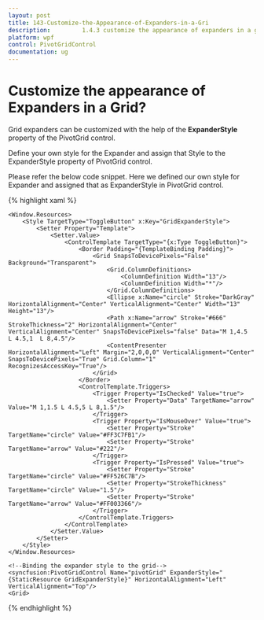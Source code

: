 ```yaml
---
layout: post
title: 143-Customize-the-Appearance-of-Expanders-in-a-Gri
description:         1.4.3 customize the appearance of expanders in a grid?
platform: wpf
control: PivotGridControl
documentation: ug
---
```


# Customize the appearance of Expanders in a Grid?

Grid expanders can be customized with the help of the **ExpanderStyle** property of the PivotGrid control. 

Define your own style for the Expander and assign that Style to the ExpanderStyle property of PivotGrid control. 

Please refer the below code snippet. Here we defined our own style for Expander and assigned that as ExpanderStyle in PivotGrid control.

{% highlight xaml %}

    <Window.Resources>
        <Style TargetType="ToggleButton" x:Key="GridExpanderStyle">
            <Setter Property="Template">
                <Setter.Value>
                    <ControlTemplate TargetType="{x:Type ToggleButton}">
                        <Border Padding="{TemplateBinding Padding}">
                            <Grid SnapsToDevicePixels="False" Background="Transparent">
                                <Grid.ColumnDefinitions>
                                    <ColumnDefinition Width="13"/>
                                    <ColumnDefinition Width="*"/>
                                </Grid.ColumnDefinitions>
                                <Ellipse x:Name="circle" Stroke="DarkGray" HorizontalAlignment="Center" VerticalAlignment="Center" Width="13" Height="13"/>
                                <Path x:Name="arrow" Stroke="#666" StrokeThickness="2" HorizontalAlignment="Center" VerticalAlignment="Center" SnapsToDevicePixels="false" Data="M 1,4.5  L 4.5,1  L 8,4.5"/>
                                <ContentPresenter HorizontalAlignment="Left" Margin="2,0,0,0" VerticalAlignment="Center" SnapsToDevicePixels="True" Grid.Column="1" RecognizesAccessKey="True"/>
                            </Grid>
                        </Border>
                        <ControlTemplate.Triggers>
                            <Trigger Property="IsChecked" Value="true">
                                <Setter Property="Data" TargetName="arrow" Value="M 1,1.5 L 4.5,5 L 8,1.5"/>
                            </Trigger>
                            <Trigger Property="IsMouseOver" Value="true">
                                <Setter Property="Stroke" TargetName="circle" Value="#FF3C7FB1"/>
                                <Setter Property="Stroke" TargetName="arrow" Value="#222"/>
                            </Trigger>
                            <Trigger Property="IsPressed" Value="true">
                                <Setter Property="Stroke" TargetName="circle" Value="#FF526C7B"/>
                                <Setter Property="StrokeThickness" TargetName="circle" Value="1.5"/>
                                <Setter Property="Stroke" TargetName="arrow" Value="#FF003366"/>
                            </Trigger>
                        </ControlTemplate.Triggers>
                    </ControlTemplate>
                </Setter.Value>
            </Setter>
        </Style>
    </Window.Resources>

    <!--Binding the expander style to the grid-->
    <syncfusion:PivotGridControl Name="pivotGrid" ExpanderStyle="{StaticResource GridExpanderStyle}" HorizontalAlignment="Left" VerticalAlignment="Top"/>  
    <Grid>

{% endhighlight %}
